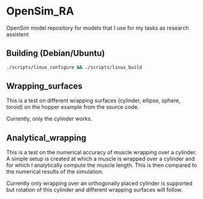 # OpenSim_RA

OpenSim model repository for models that I use for my tasks as research assistent

## Building (Debian/Ubuntu)

```bash
./scripts/linux_configure && ./scripts/linux_build
```

## Wrapping_surfaces
This is a test on different wrapping surfaces (cylinder, ellipse, sphere, toroid) on the hopper example from the source code.

Currently, only the cylinder works. 

## Analytical_wrapping
This is a test on the numerical accuracy of muscle wrapping over a cylinder. A simple setup is created at which
a muscle is wrapped over a cylinder and for which I analytically compute the muscle length. This is
then compared to the numerical results of the simulation. 

Currently only wrapping over an orthogonally placed cylinder is supported but rotation of this cylinder and 
different wrapping surfaces will follow.
